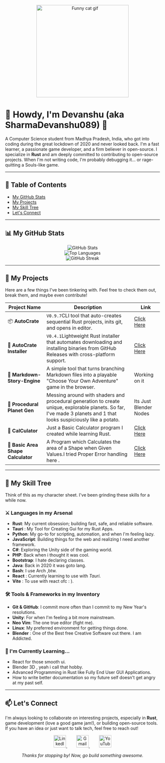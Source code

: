 <p align="center">
  <a href="https://www.youtube.com/watch?v=dQw4w9WgXcQ">
    <img src="https://www.google.com/search?q=https://media.giphy.com/media/v1.Y2lkPTc5MGI3NjExaDB6d2p2ZjlhZzJ2bW14cXBpNzgzaG14ZzB6bHBvM3dnbTNsaDI2ZyZlcD12MV9pbnRlcm5hbF9naWZfYnlfaWQmY3Q9Zw/13HgwGsXF0aiwE/giphy.gif" alt="Funny cat gif" width="300">
  </a>
</p>

# 👋 Howdy, I'm Devanshu (aka SharmaDevanshu089) 👋

A Computer Science student from Madhya Pradesh, India, who got into coding during the great lockdown of 2020 and never looked back. I'm a fast learner, a passionate game developer, and a firm believer in open-source. I specialize in **Rust** and am deeply committed to contributing to open-source projects. When I'm not writing code, I'm probably debugging it... or rage-quitting a Souls-like game.

---

## 📜 Table of Contents

- [My GitHub Stats](#-my-github-stats)
- [My Projects](#-my-projects)
- [My Skill Tree](#-my-skill-tree)
- [Let's Connect](#-lets-connect)

---

## 📊 My GitHub Stats

<p align="center">
<img src="https://github-readme-stats.vercel.app/api?username=sharmadevanshu089&theme=tokyonight&show_icons=true&hide_border=true&count_private=true" alt="GitHub Stats" /><br/>
<img src="https://github-readme-stats.vercel.app/api/top-langs/?username=sharmadevanshu089&theme=tokyonight&show_icons=true&hide_border=true&layout=compact" alt="Top Languages" /><br/>
<img src="https://github-readme-streak-stats.herokuapp.com/?user=sharmadevanshu089&theme=tokyonight&hide_border=true" alt="GitHub Streak" />
</p>

---

## 🚀 My Projects

Here are a few things I've been tinkering with. Feel free to check them out, break them, and maybe even contribute!

| Project Name            | Description                                                                 | Link         |
|-------------------------|-----------------------------------------------------------------------------|--------------|
| 📦 **AutoCrate**     | `V0.9.7`CLI tool that auto-creates sequential Rust projects, inits git, and opens in editor. | <a href="https://github.com/SharmaDevanshu089/autocrate">Click Here</a>|
| 📩 **AutoCrate Installer**     | `V0.4.1`Lightweight Rust installer that automates downloading and installing binaries from GitHub Releases with cross-platform support.| <a href="https://github.com/SharmaDevanshu089/Installer">Click Here</a>|
| 📝 **Markdown-Story-Engine** | A simple tool that turns branching Markdown files into a playable "Choose Your Own Adventure" game in the browser. | Working on it|
| 🌌 **Procedural Planet Gen** | Messing around with shaders and procedural generation to create unique, explorable planets. So far, I've made 3 planets and 1 that looks suspiciously like a potato. | Its Just Blender Nodes|
| 🧮 **CalCulator** | Just a Basic Calculator program I created while learning Rust. | <a href="https://github.com/SharmaDevanshu089/CalCulator">Click Here</a>|
| 📐 **Basic Area Shape Calculator** | A Program which Calculates the area of a Shape when Given Values.I tried Proper Error handling here . | <a href="https://github.com/SharmaDevanshu089/_ShapeAreaCalculatulatolator">Click Here</a>|

---

## 💼 My Skill Tree

Think of this as my character sheet. I've been grinding these skills for a while now.

### ⚔️ Languages in my Arsenal

- **Rust**: My current obsession; building fast, safe, and reliable software.
- **Tauri** : My Tool for Creating Gui for my Rust Apps.
- **Python**: My go-to for scripting, automation, and when I'm feeling lazy.
- **JavaScript**: Building things for the web and realizing I need another framework.
- **C#**: Exploring the Unity side of the gaming world.
- **PHP**: Back when i thought it was cool.
- **Bootstrap**: I hate declaring classes.
- **Java**: Back in 2020 it was goto lang.
- **Bash**: I use Arch ,btw.
- **React** : Currently learning to use with *Tauri*.
- **Vite** : To use with react ofc : ).

### 🛠️ Tools & Frameworks in my Inventory

- **Git & GitHub**: I commit more often than I commit to my New Year's resolutions.
- **Unity**: For when I'm feeling a bit more mainstream.
- **Neo Vim**: The one true editor (fight me).
- **Linux**: My preferred environment for getting things done.
- **Blender** : One of the Best free Creative Software out there. I am Addicted.

### 🌱 I'm Currently Learning...

- React for those smooth ui.
- Blender 3D , yeah i call that hobby.
- Advanced Programming in Rust like Fully End User GUI Applications.
- How to write better documentation so my future self doesn't get angry at my past self.

---

## 📫 Let's Connect

I'm always looking to collaborate on interesting projects, especially in **Rust**, game development (love a good game jam!), or building open-source tools. If you have an idea or just want to talk tech, feel free to reach out!

<p align="center">
  <a href="https://www.linkedin.com/in/devanshu-sharma-9b7554237/" target="_blank" style="margin: 0 15px;">
    <img src="https://cdn.jsdelivr.net/gh/devicons/devicon/icons/linkedin/linkedin-original.svg" alt="LinkedIn" width="40" height="40">
  </a>
  <a href="mailto:sharma.devanshu089@gmail.com" style="margin: 0 15px;">
    <img src="https://cdn.jsdelivr.net/gh/devicons/devicon/icons/google/google-original.svg" alt="Gmail" width="40" height="40">
  </a>
  <a href="https://www.youtube.com/@PotatoAsUserName" target="_blank" style="margin: 0 15px;">
    <img src="https://cdn.jsdelivr.net/npm/simple-icons@v11/icons/youtube.svg" alt="YouTube" width="40" height="40">
  </a>
</p>

<p align="center"><em>Thanks for stopping by! Now, go build something awesome.</em></p>
